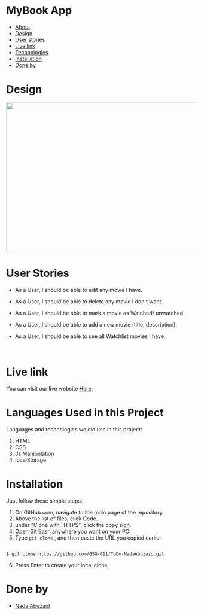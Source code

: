 # MyBook App <span id="about"></span>

- [About](#about)
- [Design](#design)
- [User stories](#Stories)
- [Live link](#live)
- [Technologies](#technologies)
- [Installation](#clone)
- [Done by](#team)

# Design <span id="design"></span>
<img  style="width:600px; height:400px"  src="https://j.top4top.io/p_2218isdcl1.jpg">

<br>

# User Stories <span id="Stories"></span>

- As a User, I should be able to edit any movie I have.

- As a User, I should be able to delete any movie I don't want.

- As a User, I should be able to mark a movie as Watched/ unwatched.

- As a User, I should be able to add a new movie (title, description).

- As a User, I should be able to see all Watchlist movies I have.

<br>

# Live link <span id="live"></span>

You can visit our live website [Here](https://gsg-g11.github.io/ToDo-NadaAbuzaid/).
<br>


# Languages Used in this Project <span id="technologies"></span>

Languages and technologies we did use in this project:

1. HTML
2. CSS
3. Js Manipulation
4. localStorage
   <br>

# Installation <span id="clone"></span>

Just follow these simple steps:

1. On GitHub.com, navigate to the main page of the repository.
1. Above the list of files, click Code.
1. under "Clone with HTTPS", click the copy sign.
1. Open Git Bash anywhere you want on your PC.
1. Type `git clone` , and then paste the URL you copied earlier.

```

$ git clone https://github.com/GSG-G11/ToDo-NadaAbuzaid.git

```

6. Press Enter to create your local clone.
   <br>

# Done by <span id="team"></span>

- [Nada Abuzaid](https://github.com/nadabassam)
